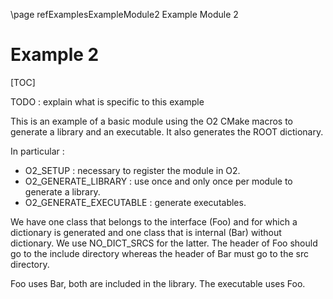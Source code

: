\page refExamplesExampleModule2 Example Module 2

Example 2
=========

[TOC]

TODO : explain what is specific to this example

This is an example of a basic module using the O2 CMake macros to generate a library and an executable.
It also generates the ROOT dictionary.

In particular :
- O2_SETUP : necessary to register the module in O2.
- O2_GENERATE_LIBRARY : use once and only once per module to generate a library.
- O2_GENERATE_EXECUTABLE : generate executables.

We have one class that belongs to the interface (Foo) and for which a dictionary is
generated and one class that is internal (Bar) without dictionary. We use NO_DICT_SRCS for the latter.
The header of Foo should go to the include directory whereas the header
of Bar must go to the src directory.

Foo uses Bar, both are included in the library. The executable uses Foo.
